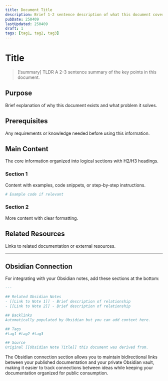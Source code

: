 ```yaml
---
title: Document Title
description: Brief 1-2 sentence description of what this document covers
pubDate: 250409
lastUpdated: 250409
draft: 1
tags: [tag1, tag2, tag3]
---
```


# Title

> [!summary] TLDR
> A 2-3 sentence summary of the key points in this document.

## Purpose
Brief explanation of why this document exists and what problem it solves.

## Prerequisites
Any requirements or knowledge needed before using this information.

## Main Content
The core information organized into logical sections with H2/H3 headings.

### Section 1
Content with examples, code snippets, or step-by-step instructions.

```bash
# Example code if relevant
```

### Section 2
More content with clear formatting.

## Related Resources
Links to related documentation or external resources.

---

## Obsidian Connection
For integrating with your Obsidian notes, add these sections at the bottom:

```markdown
---

## Related Obsidian Notes
- [[Link to Note 1]] - Brief description of relationship
- [[Link to Note 2]] - Brief description of relationship

## Backlinks
Automatically populated by Obsidian but you can add context here.

## Tags
#tag1 #tag2 #tag3

## Source
Original [[Obsidian Note Title]] this document was derived from.
```

The Obsidian connection section allows you to maintain bidirectional links between your published documentation and your private Obsidian vault, making it easier to track connections between ideas while keeping your documentation organized for public consumption.